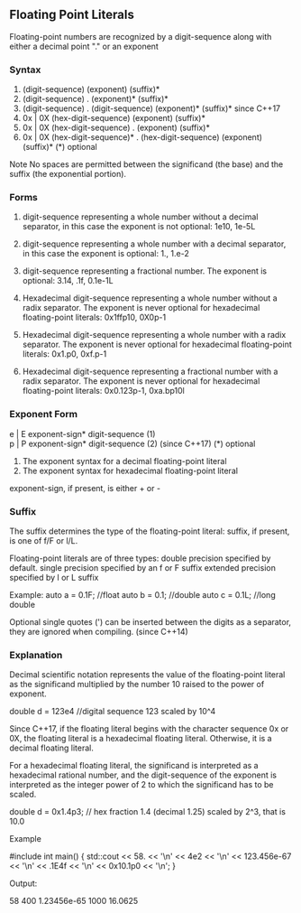 ## Floating Point Literals
Floating-point numbers are recognized by a digit-sequence along with either a decimal point "." or an exponent


### Syntax
1)  (digit-sequence) (exponent) (suffix)*
2)  (digit-sequence) . (exponent)* (suffix)*
3)  (digit-sequence) . (digit-sequence) (exponent)* (suffix)*
since C++17
4)  0x | 0X (hex-digit-sequence) (exponent) (suffix)*
5)  0x | 0X (hex-digit-sequence) . (exponent) (suffix)*
6)  0x | 0X (hex-digit-sequence)* . (hex-digit-sequence) (exponent) (suffix)*
(*) optional

Note
No spaces are permitted between the significand (the base) and the
suffix (the exponential portion).



### Forms
1) digit-sequence representing a whole number without a decimal separator, in this case the exponent is not optional: 1e10, 1e-5L

2) digit-sequence representing a whole number with a decimal separator, in this case the exponent is optional: 1., 1.e-2

3) digit-sequence representing a fractional number. The exponent is optional: 3.14, .1f, 0.1e-1L

4) Hexadecimal digit-sequence representing a whole number without a radix separator. The exponent is never optional for hexadecimal floating-point literals: 0x1ffp10, 0X0p-1

5) Hexadecimal digit-sequence representing a whole number with a radix separator. The exponent is never optional for hexadecimal floating-point literals: 0x1.p0, 0xf.p-1

6) Hexadecimal digit-sequence representing a fractional number with a radix separator. The exponent is never optional for hexadecimal floating-point literals: 0x0.123p-1, 0xa.bp10l



### Exponent Form
e | E exponent-sign* digit-sequence 	(1) 	
p | P exponent-sign* digit-sequence 	(2) 	(since C++17)
(*) optional

1) The exponent syntax for a decimal floating-point literal
2) The exponent syntax for hexadecimal floating-point literal

exponent-sign, if present, is either + or -


### Suffix
The suffix determines the type of the floating-point literal:
suffix, if present, is one of f/F or l/L.

Floating-point literals are of three types:
  double precision specified by default.
  single precision specified by an f or F suffix
  extended precision specified by l or L suffix

Example:
  auto a = 0.1F;    //float
  auto b = 0.1;     //double
  auto c = 0.1L;    //long double



Optional single quotes (') can be inserted between the digits as a separator, they are ignored when compiling. 	(since C++14)




### Explanation

Decimal scientific notation represents the value of the floating-point literal as the significand multiplied by the number 10 raised to the power of exponent.

double d = 123e4 //digital sequence 123 scaled by 10^4


Since C++17, if the floating literal begins with the character sequence 0x or 0X, the floating literal is a hexadecimal floating literal. Otherwise, it is a decimal floating literal.

For a hexadecimal floating literal, the significand is interpreted as a hexadecimal rational number, and the digit-sequence of the exponent is interpreted as the integer power of 2 to which the significand has to be scaled.

double d = 0x1.4p3; // hex fraction 1.4 (decimal 1.25) scaled by 2^3, that is 10.0


Example

  #include <iostream>
  int main()
  {
    std::cout << 58.         << '\n'
              << 4e2         << '\n'
              << 123.456e-67 << '\n'
              << .1E4f       << '\n'
              << 0x10.1p0    << '\n';
  }

Output:

  58
  400
  1.23456e-65
  1000
  16.0625

